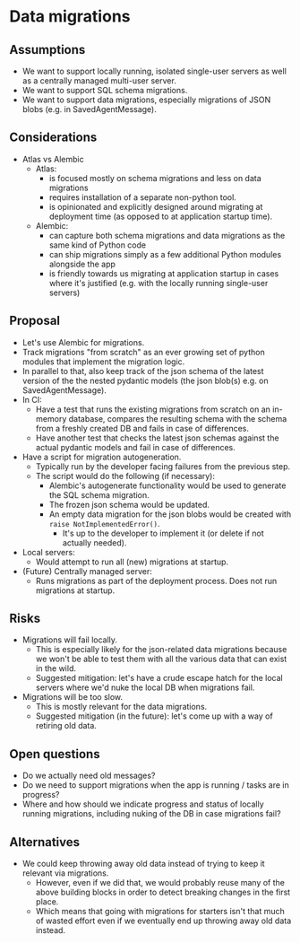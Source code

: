 # Data migrations

## Assumptions

- We want to support locally running, isolated single-user servers as well as a centrally managed multi-user server.
- We want to support SQL schema migrations.
- We want to support data migrations, especially migrations of JSON blobs (e.g. in SavedAgentMessage).

## Considerations

- Atlas vs Alembic
    - Atlas:
        - is focused mostly on schema migrations and less on data migrations
        - requires installation of a separate non-python tool.
        - is opinionated and explicitly designed around migrating at deployment time (as opposed to at application startup time).
    - Alembic:
        - can capture both schema migrations and data migrations as the same kind of Python code
        - can ship migrations simply as a few additional Python modules alongside the app
        - is friendly towards us migrating at application startup in cases where it's justified (e.g. with the locally running single-user servers)

## Proposal

- Let's use Alembic for migrations.
- Track migrations "from scratch" as an ever growing set of python modules that implement the migration logic.
- In parallel to that, also keep track of the json schema of the latest version of the the nested pydantic models (the json blob(s) e.g. on SavedAgentMessage).
- In CI:
    - Have a test that runs the existing migrations from scratch on an in-memory database, compares the resulting schema with the schema from a freshly created DB and fails in case of differences.
    - Have another test that checks the latest json schemas against the actual pydantic models and fail in case of differences.
- Have a script for migration autogeneration.
    - Typically run by the developer facing failures from the previous step.
    - The script would do the following (if necessary):
        - Alembic's autogenerate functionality would be used to generate the SQL schema migration.
        - The frozen json schema would be updated.
        - An empty data migration for the json blobs would be created with `raise NotImplementedError()`.
            - It's up to the developer to implement it (or delete if not actually needed).
- Local servers:
    - Would attempt to run all (new) migrations at startup.
- (Future) Centrally managed server:
    - Runs migrations as part of the deployment process. Does not run migrations at startup.


## Risks

- Migrations will fail locally.
    - This is especially likely for the json-related data migrations because we won't be able to test them with all the various data that can exist in the wild.
    - Suggested mitigation: let's have a crude escape hatch for the local servers where we'd nuke the local DB when migrations fail.
- Migrations will be too slow.
    - This is mostly relevant for the data migrations.
    - Suggested mitigation (in the future): let's come up with a way of retiring old data.


## Open questions

- Do we actually need old messages?
- Do we need to support migrations when the app is running / tasks are in progress?
- Where and how should we indicate progress and status of locally running migrations, including nuking of the DB in case migrations fail?


## Alternatives

- We could keep throwing away old data instead of trying to keep it relevant via migrations.
    - However, even if we did that, we would probably reuse many of the above building blocks in order to detect breaking changes in the first place.
    - Which means that going with migrations for starters isn't that much of wasted effort even if we eventually end up throwing away old data instead.

